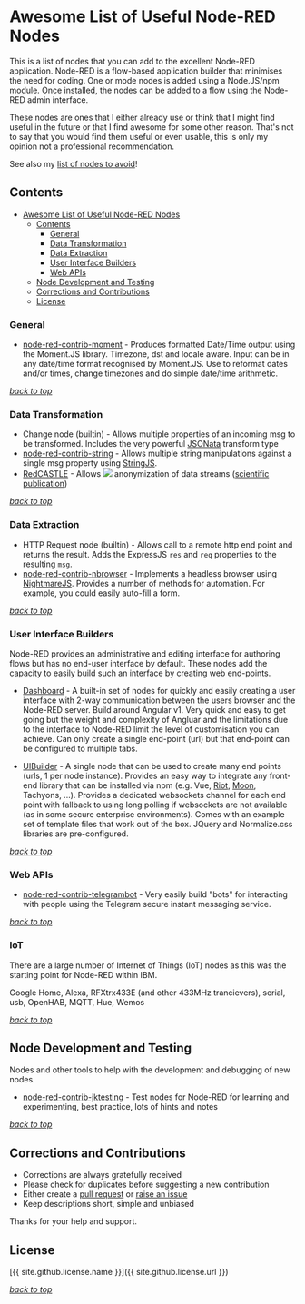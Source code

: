 # Awesome List of Useful Node-RED Nodes
This is a list of nodes that you can add to the excellent Node-RED application. 
Node-RED is a flow-based application builder that minimises the need for coding.
One or mode nodes is added using a Node.JS/npm module. Once installed, the nodes can be added to a flow using
the Node-RED admin interface.

These nodes are ones that I either already use or think that I might find useful in the future or that 
I find awesome for some other reason. That's not to say that you would find them useful or even usable, this is only my opinion not a 
professional recommendation.

See also my [list of nodes to avoid](nodejs-backend-avoid.md)!

## Contents
<!-- TOC -->

- [Awesome List of Useful Node-RED Nodes](#awesome-list-of-useful-node-red-nodes)
    - [Contents](#contents)
        - [General](#general)
        - [Data Transformation](#data-transformation)
        - [Data Extraction](#data-extraction)
        - [User Interface Builders](#user-interface-builders)
        - [Web APIs](#web-apis)
    - [Node Development and Testing](#node-development-and-testing)
    - [Corrections and Contributions](#corrections-and-contributions)
    - [License](#license)

<!-- /TOC -->

### General
- [node-red-contrib-moment](https://github.com/TotallyInformation/node-red-contrib-moment) - Produces formatted Date/Time output using the Moment.JS library. Timezone, dst and locale aware.
  Input can be in any date/time format recognised by Moment.JS. Use to reformat dates and/or times, change timezones and do simple date/time arithmetic.

_[back to top](#contents)_

### Data Transformation
- Change node (builtin) - Allows multiple properties of an incoming msg to be transformed. 
  Includes the very powerful [JSONata](http://jsonata.org/) transform type
- [node-red-contrib-string](https://github.com/steveorevo/node-red-contrib-string) - Allows multiple string manipulations against a single msg property using [StringJS](http://stringjs.com/).
- [RedCASTLE](https://github.com/PrivacyEngineering/RedCASTLE) - Allows <img src="https://render.githubusercontent.com/render/math?math=k_s">
 anonymization of data streams ([scientific publication](https://dl.acm.org/doi/pdf/10.1145/3493369.3493601))
 
_[back to top](#contents)_

### Data Extraction
- HTTP Request node (builtin) - Allows call to a remote http end point and returns the result. 
  Adds the ExpressJS `res` and `req` properties to the resulting `msg`.
- [node-red-contrib-nbrowser](https://github.com/steveorevo/node-red-contrib-nbrowser) - Implements a headless browser using [NightmareJS](http://www.nightmarejs.org/).
  Provides a number of methods for automation. For example, you could easily auto-fill a form.

_[back to top](#contents)_

### User Interface Builders
Node-RED provides an administrative and editing interface for authoring flows but has no end-user interface by default. These nodes add the capacity to easily
build such an interface by creating web end-points.

- [Dashboard](https://github.com/node-red/node-red-dashboard) - A built-in set of nodes for quickly and easily creating a user interface with 2-way communication 
  between the users browser and the Node-RED server. Build around Angular v1. Very quick and easy to get going but the weight and complexity of Angluar and the limitations due to the interface to Node-RED limit the level of customisation you can achieve. Can only create a single end-point (url) but that end-point can be configured to multiple tabs.

- [UIBuilder](https://github.com/TotallyInformation/node-red-contrib-uibuilder) - A single node that can be used to create many end points (urls, 1 per node instance). 
Provides an easy way to integrate any front-end library that can be installed via npm (e.g. Vue, [Riot](https://github.com/TotallyInformation/node-red-contrib-uibuilder/wiki/Example%3A-RiotJS), [Moon](https://github.com/TotallyInformation/node-red-contrib-uibuilder/wiki/Example%3A-MoonJS), Tachyons, ...). Provides a dedicated websockets channel for each end point with fallback to using long polling if websockets are not available (as in some secure enterprise environments).
Comes with an example set of template files that work out of the box. JQuery and Normalize.css libraries are pre-configured.

_[back to top](#contents)_

### Web APIs
- [node-red-contrib-telegrambot](https://github.com/windkh/node-red-contrib-telegrambot) - Very easily build "bots" for interacting with people using the Telegram secure instant messaging service.

_[back to top](#contents)_

### IoT
There are a large number of Internet of Things (IoT) nodes as this was the starting point for Node-RED within IBM.

Google Home, Alexa, RFXtrx433E (and other 433MHz trancievers), serial, usb, OpenHAB, MQTT, Hue, Wemos

_[back to top](#contents)_

## Node Development and Testing
Nodes and other tools to help with the development and debugging of new nodes.

- [node-red-contrib-jktesting](https://github.com/TotallyInformation/node-red-contrib-jktesting) - Test nodes for Node-RED for learning and experimenting, 
  best practice, lots of hints and notes

_[back to top](#contents)_

## Corrections and Contributions
- Corrections are always gratefully received
- Please check for duplicates before suggesting a new contribution
- Either create a [pull request](https://github.com/TotallyInformation/awesome-to-me/pulls) or [raise an issue](https://github.com/TotallyInformation/awesome-to-me/issues)
- Keep descriptions short, simple and unbiased

Thanks for your help and support.

## License
[{{ site.github.license.name }}]({{ site.github.license.url }})

_[back to top](#contents)_
